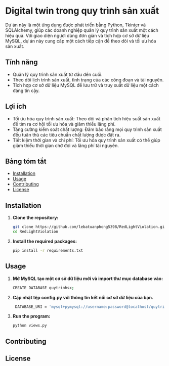# Digital twin trong quy trình sản xuất
Dự án này là một ứng dụng được phát triển bằng Python, Tkinter và SQLAlchemy, giúp các doanh nghiệp quản lý quy trình sản xuất một cách hiệu quả. Với giao diện người dùng đơn giản và tích hợp cơ sở dữ liệu MySQL, dự án này cung cấp một cách tiếp cận để theo dõi và tối ưu hóa sản xuất.

## Tính năng
- Quản lý quy trình sản xuất từ đầu đến cuối.
- Theo dõi lịch trình sản xuất, tình trạng của các công đoạn và tài nguyên.
- Tích hợp cơ sở dữ liệu MySQL để lưu trữ và truy xuất dữ liệu một cách đáng tin cậy.
## Lợi ích
- Tối ưu hóa quy trình sản xuất: Theo dõi và phân tích hiệu suất sản xuất để tìm ra cơ hội tối ưu hóa và giảm thiểu lãng phí.
- Tăng cường kiểm soát chất lượng: Đảm bảo rằng mọi quy trình sản xuất đều tuân thủ các tiêu chuẩn chất lượng được đặt ra.
- Tiết kiệm thời gian và chi phí: Tối ưu hóa quy trình sản xuất có thể giúp giảm thiểu thời gian chờ đợi và lãng phí tài nguyên.
## Bảng tóm tắt

- [Installation](#installation)
- [Usage](#usage)
- [Contributing](#contributing)
- [License](#license)

## Installation

1. **Clone the repository:**

    ```bash
    git clone https://github.com/lebatuanphong5398/RedLightViolation.git
    cd RedLightViolation
    ```

2. **Install the required packages:**

    ```bash
    pip install -r requirements.txt
    ```

## Usage
1. **Mở MySQL tạo một cơ sở dữ liệu mới và import thư mục database vào:**
    ```bash
    CREATE DATABASE quytrinhsx;
    ```
2. **Cập nhật tệp config.py với thông tin kết nối cơ sở dữ liệu của bạn.**
   ```bash
    DATABASE_URI = 'mysql+pymysql://username:password@localhost/quytrinhsx'
    ```
3. **Run the program:**

    ```bash
    python views.py
    ```



## Contributing


## License
